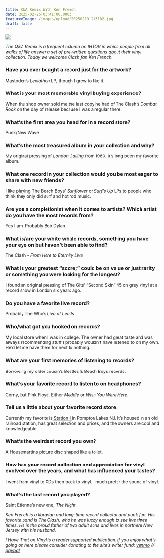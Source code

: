 ```yaml
---
title: Q&A Remix With Ken French
date: 2025-02-26T03:41:00.000Z
featuredImage: /images/upload/20250213_213102.jpg
draft: false
---
```

![](/images/upload/20250213_213102.jpg)

*The Q&A Remix is a frequent column on IHTOV in which people from all walks of life answer a set of pre-written questions about their vinyl collection. Today we welcome* *Clash fan Ken French.*

### Have you ever bought a record just for the artwork?

Mastodon’s *Leviathan* LP, though I grew to like it.

### What is your most memorable vinyl buying experience?

When the shop owner sold me the last copy he had of The Clash’s *Combat* *Rock* on the day of release because I was a regular there.

### What’s the first area you head for in a record store?

Punk/New Wave

### What’s the most treasured album in your collection and why?

My original pressing of *London Calling* from 1980. It’s long been my favorite album.

### What one record in your collection would you be most eager to share with new friends?

I like playing The Beach Boys’ *Sunflower* or *Surf’s Up* LPs to people who think they only did surf and hot rod music.

### Are you a completionist when it comes to artists? Which artist do you have the most records from?

Yes I am. Probably Bob Dylan.

### What is/are your white whale records, something you have your eye on but haven’t been able to find?

The Clash - *From Here to Eternity Live*

### What is your greatest “score;” could be on value or just rarity or something you were looking for the longest?

I found an original pressing of The Gits’ “Second Skin” 45 on grey vinyl at a record show in London six years ago.

### Do you have a favorite live record?

Probably The Who’s *Live at Leeds*

### Who/what got you hooked on records?

My local store when I was in college. The owner had great taste and was always recommending stuff I probably wouldn’t have listened to on my own. He’d let me have them for next to nothing.

### What are your first memories of listening to records?

Borrowing my older cousin’s Beatles & Beach Boys records.

### What’s your favorite record to listen to on headphones?

Corny, but Pink Floyd. Either *Meddle* or *Wish You Were Here*.

### Tell us a little about your favorite record store.

Currently my favorite is[ Station 1 ](https://www.stationonerecords.com/)in Pompton Lakes NJ. It’s housed in an old railroad station, has great selection and prices, and the owners are cool and knowledgeable.

### What’s the weirdest record you own?

A Housemartins picture disc shaped like a toilet.

### How has your record collection and appreciation for vinyl evolved over the years, and what has influenced your tastes?

I went from vinyl to CDs then back to vinyl. I much prefer the sound of vinyl.

### What’s the last record you played?

Saint Etienne’s new one, *The Night*

*Ken French is a librarian and long-time record collector and punk fan. His favorite band is The Clash, who he was lucky enough to see live three times. He is the proud father of two adult sons and lives in northern New Jersey with his husband.*

*I Have That on Vinyl is a reader supported publication. If you enjoy what’s going on here please consider donating to the site’s writer fund: [venmo](https://account.venmo.com/u/Michele-Catalano2659) // [paypal](https://www.paypal.com/paypalme/goingitaloneny?country.x=US&locale.x=en_US)*

